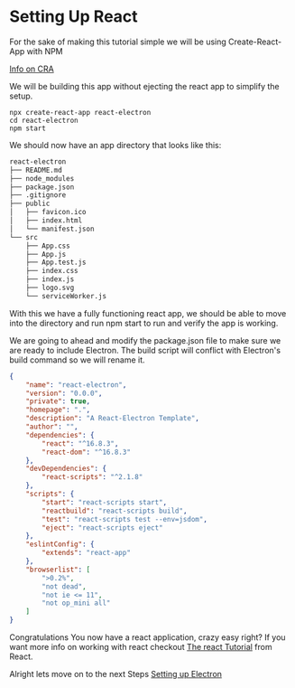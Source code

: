 # Setting Up React

For the sake of making this tutorial simple we will be using Create-React-App with NPM

[Info on CRA](https://facebook.github.io/create-react-app/docs/getting-started)

We will be building this app without ejecting the react app to simplify the setup.

```
npx create-react-app react-electron
cd react-electron
npm start
```

We should now have an app directory that looks like this:

```diff
react-electron
├── README.md
├── node_modules
├── package.json
├── .gitignore
├── public
│   ├── favicon.ico
│   ├── index.html
│   └── manifest.json
└── src
    ├── App.css
    ├── App.js
    ├── App.test.js
    ├── index.css
    ├── index.js
    ├── logo.svg
    └── serviceWorker.js
```

With this we have a fully functioning react app, we should be able to move into the directory and run npm start to run and verify the app is working.

We are going to ahead and modify the package.json file to make sure we are ready to include Electron. The build script will conflict with Electron's build command so we will rename it. 

```JSON
{
    "name": "react-electron",
    "version": "0.0.0",
    "private": true,
    "homepage": ".",
    "description": "A React-Electron Template",
    "author": "",
    "dependencies": {
        "react": "^16.8.3",
        "react-dom": "^16.8.3"
    },
    "devDependencies": {
        "react-scripts": "^2.1.8"
    },
    "scripts": {
        "start": "react-scripts start",
        "reactbuild": "react-scripts build",
        "test": "react-scripts test --env=jsdom",
        "eject": "react-scripts eject"
    },
    "eslintConfig": {
        "extends": "react-app"
    },
    "browserlist": [
        ">0.2%",
        "not dead",
        "not ie <= 11",
        "not op_mini all"
    ]
}
```

Congratulations You now have a react application, crazy easy right? If you want more info on working with react checkout [The react Tutorial](https://reactjs.org/tutorial/tutorial.html) from React.

Alright lets move on to the next Steps [Setting up Electron](../#2A_SettingUpElectronReact/readme.md)




